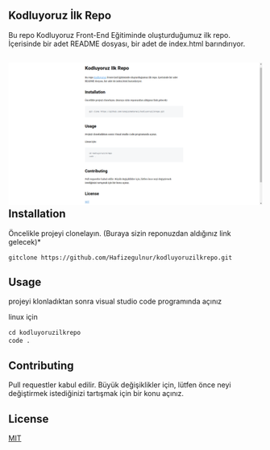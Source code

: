 **Kodluyoruz İlk Repo**
---
Bu repo Kodluyoruz Front-End Eğitiminde oluşturduğumuz ilk repo. İçerisinde bir adet README dosyası, bir adet de index.html barındırıyor.


![resim](https://raw.githubusercontent.com/Kodluyoruz/taskforce/main/git/odev1/figures/markdown.png)
**Installation**
---
Öncelikle projeyi clonelayın. (Buraya sizin reponuzdan aldığınız link gelecek)*
````
gitclone https://github.com/Hafizegulnur/kodluyoruzilkrepo.git

````

**Usage**
---
projeyi klonladıktan sonra visual studio code programında açınız

linux için
````
cd kodluyoruzilkrepo
code .

````
**Contributing**
---
Pull requestler kabul edilir. Büyük değişiklikler için, lütfen önce neyi değiştirmek istediğinizi tartışmak için bir konu açınız.

**License**
---
[MIT](https://choosealicense.com/licenses/mit/)
